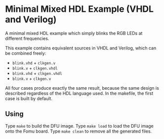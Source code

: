 # Minimal Mixed HDL Example (VHDL and Verilog)

A minimal mixed HDL example which simply blinks the RGB LEDs at different
frequencies.

This example contains equivalent sources in VHDL and Verilog, which can be
combined freely:

- `blink.vhd` + `clkgen.v`
- `blink.v` + `clkgen.vhdl`
- `blink.vhd` + `clkgen.vhdl`
- `blink.v` + `clkgen.v`

All four cases produce exactly the same result, because the same design is
described regardless of the HDL language used. In the makefile, the first
case is built by default.

## Using

Type `make` to build the DFU image.
Type `make load` to load the DFU image onto the Fomu board.
Type `make clean` to remove all the generated files.

